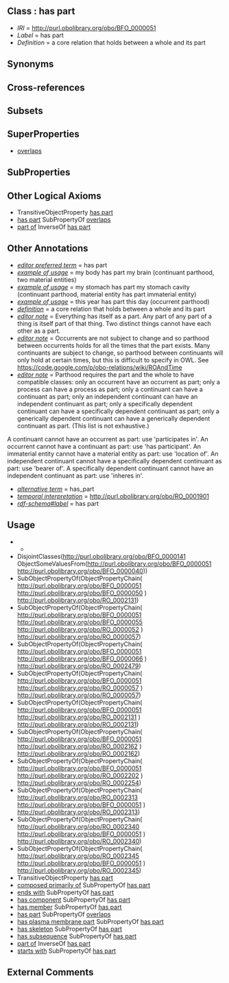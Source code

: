 
## Class : has part

 * *IRI* = http://purl.obolibrary.org/obo/BFO_0000051
 * *Label* = has part
 * *Definition* = a core relation that holds between a whole and its part

## Synonyms


## Cross-references


## Subsets


## SuperProperties

 * [overlaps](../../RO/31/RO_0002131.md)

## SubProperties


## Other Logical Axioms

 * TransitiveObjectProperty [has part](../../BFO/51/BFO_0000051.md)
 * [has part](../../BFO/51/BFO_0000051.md) SubPropertyOf [overlaps](../../RO/31/RO_0002131.md)
 * [part of](../../BFO/50/BFO_0000050.md) InverseOf [has part](../../BFO/51/BFO_0000051.md)

## Other Annotations

 * *[editor preferred term](../../IAO/11/IAO_0000111.md)* = has part
 * *[example of usage](../../IAO/12/IAO_0000112.md)* = my body has part my brain (continuant parthood, two material entities)
 * *[example of usage](../../IAO/12/IAO_0000112.md)* = my stomach has part my stomach cavity (continuant parthood, material entity has part immaterial entity)
 * *[example of usage](../../IAO/12/IAO_0000112.md)* = this year has part this day (occurrent parthood)
 * *[definition](../../IAO/15/IAO_0000115.md)* = a core relation that holds between a whole and its part
 * *[editor note](../../IAO/16/IAO_0000116.md)* = Everything has itself as a part. Any part of any part of a thing is itself part of that thing. Two distinct things cannot have each other as a part.
 * *[editor note](../../IAO/16/IAO_0000116.md)* = Occurrents are not subject to change and so parthood between occurrents holds for all the times that the part exists. Many continuants are subject to change, so parthood between continuants will only hold at certain times, but this is difficult to specify in OWL. See https://code.google.com/p/obo-relations/wiki/ROAndTime
 * *[editor note](../../IAO/16/IAO_0000116.md)* = Parthood requires the part and the whole to have compatible classes: only an occurrent have an occurrent as part; only a process can have a process as part; only a continuant can have a continuant as part; only an independent continuant can have an independent continuant as part; only a specifically dependent continuant can have a specifically dependent continuant as part; only a generically dependent continuant can have a generically dependent continuant as part. (This list is not exhaustive.)

A continuant cannot have an occurrent as part: use 'participates in'. An occurrent cannot have a continuant as part: use 'has participant'. An immaterial entity cannot have a material entity as part: use 'location of'. An independent continuant cannot have a specifically dependent continuant as part: use 'bearer of'. A specifically dependent continuant cannot have an independent continuant as part: use 'inheres in'.
 * *[alternative term](../../IAO/18/IAO_0000118.md)* = has_part
 * *[temporal interpretation](../../RO/00/RO_0001900.md)* = http://purl.obolibrary.org/obo/RO_0001901
 * *[rdf-schema#label](../../el/rdf-schema#label.md)* = has part

## Usage

 * -
 * DisjointClasses(<http://purl.obolibrary.org/obo/BFO_0000141> ObjectSomeValuesFrom(<http://purl.obolibrary.org/obo/BFO_0000051> <http://purl.obolibrary.org/obo/BFO_0000040>))
 * SubObjectPropertyOf(ObjectPropertyChain( <http://purl.obolibrary.org/obo/BFO_0000051> <http://purl.obolibrary.org/obo/BFO_0000050> ) <http://purl.obolibrary.org/obo/RO_0002131>)
 * SubObjectPropertyOf(ObjectPropertyChain( <http://purl.obolibrary.org/obo/BFO_0000051> <http://purl.obolibrary.org/obo/BFO_0000055> <http://purl.obolibrary.org/obo/RO_0000052> ) <http://purl.obolibrary.org/obo/RO_0000057>)
 * SubObjectPropertyOf(ObjectPropertyChain( <http://purl.obolibrary.org/obo/BFO_0000051> <http://purl.obolibrary.org/obo/BFO_0000066> ) <http://purl.obolibrary.org/obo/RO_0002479>)
 * SubObjectPropertyOf(ObjectPropertyChain( <http://purl.obolibrary.org/obo/BFO_0000051> <http://purl.obolibrary.org/obo/RO_0000057> ) <http://purl.obolibrary.org/obo/RO_0000057>)
 * SubObjectPropertyOf(ObjectPropertyChain( <http://purl.obolibrary.org/obo/BFO_0000051> <http://purl.obolibrary.org/obo/RO_0002131> ) <http://purl.obolibrary.org/obo/RO_0002131>)
 * SubObjectPropertyOf(ObjectPropertyChain( <http://purl.obolibrary.org/obo/BFO_0000051> <http://purl.obolibrary.org/obo/RO_0002162> ) <http://purl.obolibrary.org/obo/RO_0002162>)
 * SubObjectPropertyOf(ObjectPropertyChain( <http://purl.obolibrary.org/obo/BFO_0000051> <http://purl.obolibrary.org/obo/RO_0002202> ) <http://purl.obolibrary.org/obo/RO_0002254>)
 * SubObjectPropertyOf(ObjectPropertyChain( <http://purl.obolibrary.org/obo/RO_0002313> <http://purl.obolibrary.org/obo/BFO_0000051> ) <http://purl.obolibrary.org/obo/RO_0002313>)
 * SubObjectPropertyOf(ObjectPropertyChain( <http://purl.obolibrary.org/obo/RO_0002340> <http://purl.obolibrary.org/obo/BFO_0000051> ) <http://purl.obolibrary.org/obo/RO_0002340>)
 * SubObjectPropertyOf(ObjectPropertyChain( <http://purl.obolibrary.org/obo/RO_0002345> <http://purl.obolibrary.org/obo/BFO_0000051> ) <http://purl.obolibrary.org/obo/RO_0002345>)
 * TransitiveObjectProperty [has part](../../BFO/51/BFO_0000051.md)
 * [composed primarily of](../../RO/73/RO_0002473.md) SubPropertyOf [has part](../../BFO/51/BFO_0000051.md)
 * [ends with](../../RO/30/RO_0002230.md) SubPropertyOf [has part](../../BFO/51/BFO_0000051.md)
 * [has component](../../RO/80/RO_0002180.md) SubPropertyOf [has part](../../BFO/51/BFO_0000051.md)
 * [has member](../../RO/51/RO_0002351.md) SubPropertyOf [has part](../../BFO/51/BFO_0000051.md)
 * [has part](../../BFO/51/BFO_0000051.md) SubPropertyOf [overlaps](../../RO/31/RO_0002131.md)
 * [has plasma membrane part](../../RO/04/RO_0002104.md) SubPropertyOf [has part](../../BFO/51/BFO_0000051.md)
 * [has skeleton](../../RO/51/RO_0002551.md) SubPropertyOf [has part](../../BFO/51/BFO_0000051.md)
 * [has subsequence](../../RO/24/RO_0002524.md) SubPropertyOf [has part](../../BFO/51/BFO_0000051.md)
 * [part of](../../BFO/50/BFO_0000050.md) InverseOf [has part](../../BFO/51/BFO_0000051.md)
 * [starts with](../../RO/24/RO_0002224.md) SubPropertyOf [has part](../../BFO/51/BFO_0000051.md)

## External Comments

